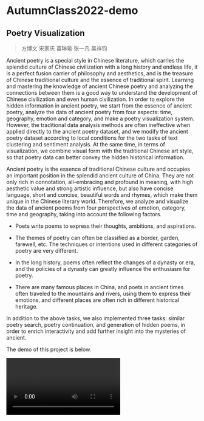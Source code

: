 # AutumnClass2022-demo

## Poetry Visualization

> 方博文 宋家庆 苗琳瑜 张一凡 吴祥钧

Ancient poetry is a special style in Chinese literature, which carries the splendid culture of Chinese civilization with a long history and endless life, it is a perfect fusion carrier of philosophy and aesthetics, and is the treasure of Chinese traditional culture and the essence of traditional spirit. Learning and mastering the knowledge of ancient Chinese poetry and analyzing the connections between them is a good way to understand the development of Chinese civilization and even human civilization. In order to explore the hidden information in ancient poetry, we start from the essence of ancient poetry, analyze the data of ancient poetry from four aspects: time, geography, emotion and category, and make a poetry visualization system. However, the traditional data analysis methods are often ineffective when applied directly to the ancient poetry dataset, and we modify the ancient poetry dataset according to local conditions for the two tasks of text clustering and sentiment analysis. At the same time, in terms of visualization, we combine visual form with the traditional Chinese art style, so that poetry data can better convey the hidden historical information.

Ancient poetry is the essence of traditional Chinese culture and occupies an important position in the splendid ancient culture of China. They are not only rich in connotation, all-embracing and profound in meaning, with high aesthetic value and strong artistic influence, but also have concise language, short and concise, beautiful words and rhymes, which make them unique in the Chinese literary world. Therefore, we analyze and visualize the data of ancient poems from four perspectives of emotion, category, time and geography, taking into account the following factors.

- Poets write poems to express their thoughts, ambitions, and aspirations.

- The themes of poetry can often be classified as a border, garden, farewell, etc. The techniques or intentions used in different categories of poetry are very different.

- In the long history, poems often reflect the changes of a dynasty or era, and the policies of a dynasty can greatly influence the enthusiasm for poetry.

- There are many famous places in China, and poets in ancient times often traveled to the mountains and rivers, using them to express their emotions, and different places are often rich in different historical heritage.

In addition to the above tasks, we also implemented three tasks: similar poetry search, poetry continuation, and generation of hidden poems, in order to enrich interactivity and add further insight into the mysteries of ancient.

The demo of this project is below.

<!-- <video width="1280" height="720" controls>
    <source src="/demos/poetryVisualization.mp4" type="video/mp4">
</video> -->

<video src="/demos/poetryVisualization.mp4" controls="controls" ></video>